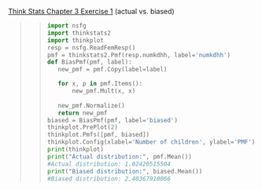 [Think Stats Chapter 3 Exercise 1](http://greenteapress.com/thinkstats2/html/thinkstats2004.html#toc31) (actual vs. biased)
>>```python  
>> import nsfg  
>>import thinkstats2  
>>import thinkplot  
>>resp = nsfg.ReadFemResp()  
>>pmf = thinkstats2.Pmf(resp.numkdhh, label='numkdhh')  
>>def BiasPmf(pmf, label):  
>>    new_pmf = pmf.Copy(label=label)  
>>
>>    for x, p in pmf.Items():  
>>        new_pmf.Mult(x, x)  
>>        
>>    new_pmf.Normalize()  
>>    return new_pmf  
>>biased = BiasPmf(pmf, label='biased')  
>>thinkplot.PrePlot(2)  
>>thinkplot.Pmfs([pmf, biased])  
>>thinkplot.Config(xlabel='Number of children', ylabel='PMF')  
>>print(thinkplot)  
>>print("Actual distribution:", pmf.Mean())  
>>#Actual distribution: 1.02420515504  
>>print("Biased distribution:", biased.Mean())  
>>#Biased distribution: 2.40367910066  